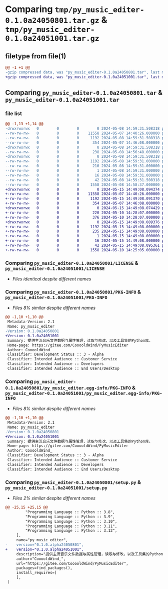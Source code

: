 # Comparing `tmp/py_music_editer-0.1.0a24050801.tar.gz` & `tmp/py_music_editer-0.1.0a24051001.tar.gz`

## filetype from file(1)

```diff
@@ -1 +1 @@
-gzip compressed data, was "py_music_editer-0.1.0a24050801.tar", last modified: Wed May  8 14:59:31 2024, max compression
+gzip compressed data, was "py_music_editer-0.1.0a24051001.tar", last modified: Wed May 15 14:49:08 2024, max compression
```

## Comparing `py_music_editer-0.1.0a24050801.tar` & `py_music_editer-0.1.0a24051001.tar`

### file list

```diff
@@ -1,13 +1,14 @@
-drwxrwxrwx   0        0        0        0 2024-05-08 14:59:31.508318 py_music_editer-0.1.0a24050801/
--rw-rw-rw-   0        0        0    11558 2024-05-07 14:40:26.000000 py_music_editer-0.1.0a24050801/LICENSE
--rw-rw-rw-   0        0        0     1192 2024-05-08 14:59:31.508318 py_music_editer-0.1.0a24050801/PKG-INFO
--rw-rw-rw-   0        0        0      354 2024-05-07 14:46:08.000000 py_music_editer-0.1.0a24050801/README.md
-drwxrwxrwx   0        0        0        0 2024-05-08 14:59:31.508318 py_music_editer-0.1.0a24050801/py_music_editer/
--rw-rw-rw-   0        0        0      238 2024-05-08 14:56:48.000000 py_music_editer-0.1.0a24050801/py_music_editer/__init__.py
-drwxrwxrwx   0        0        0        0 2024-05-08 14:59:31.508318 py_music_editer-0.1.0a24050801/py_music_editer.egg-info/
--rw-rw-rw-   0        0        0     1192 2024-05-08 14:59:31.000000 py_music_editer-0.1.0a24050801/py_music_editer.egg-info/PKG-INFO
--rw-rw-rw-   0        0        0      210 2024-05-08 14:59:31.000000 py_music_editer-0.1.0a24050801/py_music_editer.egg-info/SOURCES.txt
--rw-rw-rw-   0        0        0        1 2024-05-08 14:59:31.000000 py_music_editer-0.1.0a24050801/py_music_editer.egg-info/dependency_links.txt
--rw-rw-rw-   0        0        0       16 2024-05-08 14:59:31.000000 py_music_editer-0.1.0a24050801/py_music_editer.egg-info/top_level.txt
--rw-rw-rw-   0        0        0       42 2024-05-08 14:59:31.508318 py_music_editer-0.1.0a24050801/setup.cfg
--rw-rw-rw-   0        0        0     1558 2024-05-08 14:58:37.000000 py_music_editer-0.1.0a24050801/setup.py
+drwxrwxrwx   0        0        0        0 2024-05-15 14:49:08.094374 py_music_editer-0.1.0a24051001/
+-rw-rw-rw-   0        0        0    11558 2024-05-07 14:40:26.000000 py_music_editer-0.1.0a24051001/LICENSE
+-rw-rw-rw-   0        0        0     1192 2024-05-15 14:49:08.091370 py_music_editer-0.1.0a24051001/PKG-INFO
+-rw-rw-rw-   0        0        0      354 2024-05-07 14:46:08.000000 py_music_editer-0.1.0a24051001/README.md
+drwxrwxrwx   0        0        0        0 2024-05-15 14:49:08.074429 py_music_editer-0.1.0a24051001/py_music_editer/
+-rw-rw-rw-   0        0        0      220 2024-05-10 14:28:07.000000 py_music_editer-0.1.0a24051001/py_music_editer/__init__.py
+-rw-rw-rw-   0        0        0      376 2024-05-10 14:28:07.000000 py_music_editer-0.1.0a24051001/py_music_editer/music.py
+drwxrwxrwx   0        0        0        0 2024-05-15 14:49:08.089376 py_music_editer-0.1.0a24051001/py_music_editer.egg-info/
+-rw-rw-rw-   0        0        0     1192 2024-05-15 14:49:08.000000 py_music_editer-0.1.0a24051001/py_music_editer.egg-info/PKG-INFO
+-rw-rw-rw-   0        0        0      235 2024-05-15 14:49:08.000000 py_music_editer-0.1.0a24051001/py_music_editer.egg-info/SOURCES.txt
+-rw-rw-rw-   0        0        0        1 2024-05-15 14:49:08.000000 py_music_editer-0.1.0a24051001/py_music_editer.egg-info/dependency_links.txt
+-rw-rw-rw-   0        0        0       16 2024-05-15 14:49:08.000000 py_music_editer-0.1.0a24051001/py_music_editer.egg-info/top_level.txt
+-rw-rw-rw-   0        0        0       42 2024-05-15 14:49:08.095361 py_music_editer-0.1.0a24051001/setup.cfg
+-rw-rw-rw-   0        0        0     1558 2024-05-10 14:25:05.000000 py_music_editer-0.1.0a24051001/setup.py
```

### Comparing `py_music_editer-0.1.0a24050801/LICENSE` & `py_music_editer-0.1.0a24051001/LICENSE`

 * *Files identical despite different names*

### Comparing `py_music_editer-0.1.0a24050801/PKG-INFO` & `py_music_editer-0.1.0a24051001/PKG-INFO`

 * *Files 8% similar despite different names*

```diff
@@ -1,10 +1,10 @@
 Metadata-Version: 2.1
 Name: py_music_editer
-Version: 0.1.0a24050801
+Version: 0.1.0a24051001
 Summary: 提供主流音乐文件数据与属性管理，读取与修改，以及工具集的Python库。
 Home-page: https://gitee.com/CooooldWind/PyMusicEditer
 Author: CooooldWind_
 Classifier: Development Status :: 3 - Alpha
 Classifier: Intended Audience :: Customer Service
 Classifier: Intended Audience :: Developers
 Classifier: Intended Audience :: End Users/Desktop
```

### Comparing `py_music_editer-0.1.0a24050801/py_music_editer.egg-info/PKG-INFO` & `py_music_editer-0.1.0a24051001/py_music_editer.egg-info/PKG-INFO`

 * *Files 8% similar despite different names*

```diff
@@ -1,10 +1,10 @@
 Metadata-Version: 2.1
 Name: py_music_editer
-Version: 0.1.0a24050801
+Version: 0.1.0a24051001
 Summary: 提供主流音乐文件数据与属性管理，读取与修改，以及工具集的Python库。
 Home-page: https://gitee.com/CooooldWind/PyMusicEditer
 Author: CooooldWind_
 Classifier: Development Status :: 3 - Alpha
 Classifier: Intended Audience :: Customer Service
 Classifier: Intended Audience :: Developers
 Classifier: Intended Audience :: End Users/Desktop
```

### Comparing `py_music_editer-0.1.0a24050801/setup.py` & `py_music_editer-0.1.0a24051001/setup.py`

 * *Files 2% similar despite different names*

```diff
@@ -25,15 +25,15 @@
         "Programming Language :: Python :: 3.8",
         "Programming Language :: Python :: 3.9",
         "Programming Language :: Python :: 3.10",
         "Programming Language :: Python :: 3.11",
         "Programming Language :: Python :: 3.12",
     ],
     name="py_music_editer",
-    version="0.1.0.alpha24050801",
+    version="0.1.0.alpha24051001",
     description="提供主流音乐文件数据与属性管理，读取与修改，以及工具集的Python库。",
     author="CooooldWind_",
     url="https://gitee.com/CooooldWind/PyMusicEditer",
     packages=find_packages(),
     install_requires=[
     ],
 )
```

